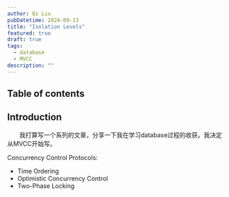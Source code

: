 ```yaml
---
author: Qi Liu
pubDatetime: 2024-09-13
title: "Isolation Levels"
featured: true
draft: true
tags:
  - database
  - MVCC
description: ""
---
```


## Table of contents

## Introduction

&emsp;&emsp;我打算写一个系列的文章，分享一下我在学习database过程的收获。我决定从MVCC开始写。

Concurrency Control Protocols:

- Time Ordering
- Optimistic Concurrency Control
- Two-Phase Locking

